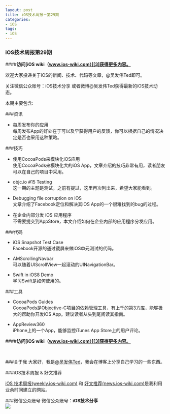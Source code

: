 ```yaml
---
layout: post   
title: iOS技术周报－第29期        
categories: 
- iOS   
tags:     
- iOS
---    
```


### iOS技术周报第29期


####**访问[iOS wiki（www.ios-wiki.com）][3]获得更多内容。**


欢迎大家投递关于iOS的新闻、技术、代码等文章，@吴发伟Ted即可。

关注微信公众账号：iOS技术分享 或者微博@吴发伟Ted获得最新的iOS技术动态。


本期主要包含:

###资讯

* 每周发布你的应用  
每周发布App的好处在于可以及早获得用户的反馈，你可以根据自己的情况决定是否也采用这种策略。


###技巧

* 使用CocoaPods来模块化iOS应用  
使用CocoaPods来模块化大的iOS App，文章介绍的技巧非常有用，读者朋友可以在自己的项目中采用。

* objc.io #15 Testing  
这一期的主题是测试，之前有提过，这里再次列出来，希望大家能看到。

 
* Debugging file corruption on iOS  
文章介绍了Facebook定位和解决其iOS App的一个很难找到的bug的过程。

* 在企业内部分发 iOS 应用程序  
不需要提交到AppStore，本文介绍如何在企业内部的应用程序分发应用。


###代码

* iOS Snapshot Test Case  
Facebook开源的通过截屏来做iOS单元测试的代码。

* AMScrollingNavbar  
可以随着UIScrollView一起滚动的UINavigationBar。

* Swift in iOS8 Demo  
学习Swift是如何使用的。
 

###工具

* CocoaPods Guides   
CocoaPods是Objective-C项目的依赖管理工具，有上千的第3方库，能够极大的帮助你开发iOS App。建议读者从头到尾阅读其指南。

* AppReview360  
  iPhone上的一个App，能够监控iTunes App Store上的用户评论。




####**访问[iOS wiki（www.ios-wiki.com）][3]获得更多内容。**


<br>

###关于我
大家好，我是[@吴发伟Ted](http://weibo.com/wufawei)，我会在博客上分享自己学习的一些东西。

###iOS技术周报 & 好文推荐

[iOS 技术周报(weekly.ios-wiki.com)][7] 和 [好文推荐(news.ios-wiki.com)][5]是我利用业余时间建立的网站。

###微信公众账号
微信公众账号：**iOS技术分享**  
![](http://farm3.staticflickr.com/2826/10855679484_56b7429bd6_m.jpg)



<br/>

[1]:http://news.ios-wiki.com
[2]:http://weekly.ios-wiki.com/issues/29
[3]:http://www.ios-wiki.com
[5]:http://news.ios-wiki.com
[7]:http://weekly.ios-wiki.com
